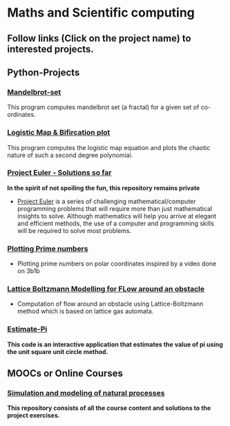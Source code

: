 # Maths and Scientific computing

## Follow links (Click on the project name) to interested projects.

## Python-Projects

### [Mandelbrot-set](https://github.com/M87K452b/Mandelbrot-set)
This program computes mandelbrot set (a fractal) for a given set of co-ordinates.

### [Logistic Map & Bifircation plot](https://github.com/M87K452b/logistic-map-plot)
This program computes the logistic map equation and plots the chaotic nature of such a second degree polynomial.

### [Project Euler - Solutions so far](https://github.com/M87K452b/project-euler)
**In the spirit of not spoiling the fun, this repository remains private**
*  [Project Euler](https://projecteuler.net/about) is a series of challenging mathematical/computer programming problems that will require more than just mathematical insights to solve. Although mathematics will help you arrive at elegant and efficient methods, the use of a computer and programming skills will be required to solve most problems.

### [Plotting Prime numbers](https://github.com/M87K452b/plotting-primes)
* Plotting prime numbers on polar coordinates inspired by a video done on 3b1b

### [Lattice Boltzmann Modelling for FLow around an obstacle](https://github.com/M87K452b/LatticeBoltzmann-flowaroundobstacle)
* Computation of flow around an obstacle using Lattice-Boltzmann method which is based on lattice gas automata.

### [Estimate-Pi](https://github.com/M87K452b/Estimate-Pi)
**This code is an interactive application that estimates the value of pi using the unit square unit circle method.**

## MOOCs or Online Courses

### [Simulation and modeling of natural processes](https://github.com/M87K452b/simulation-and-modelling-of-natural-processes)
**This repository consists of all the course content and solutions to the project exercises.**
